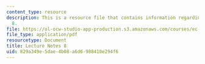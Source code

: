 ```yaml
---
content_type: resource
description: This is a resource file that contains information regarding lecture note
  8.
file: https://ol-ocw-studio-app-production.s3.amazonaws.com/courses/ec-715-d-lab-disseminating-innovations-for-the-common-good-spring-2007/829a349e5dae4b08a6d6988418e294f6_MITEC_715S07_notes08.pdf
file_type: application/pdf
resourcetype: Document
title: Lecture Notes 8
uid: 829a349e-5dae-4b08-a6d6-988418e294f6
---
```

